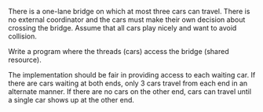 There is a one-lane bridge on which at most three cars can travel. There is no external 
coordinator and the cars must make their own decision about crossing the bridge. Assume that 
all cars play nicely and want to avoid collision.

Write a program where the threads (cars) access the bridge (shared resource). 

The implementation should be fair in providing access to each waiting car. If there are cars
waiting at both ends, only 3 cars travel from each end in an alternate manner. If there are 
no cars on the other end, cars can travel until a single car shows up at the other end.
